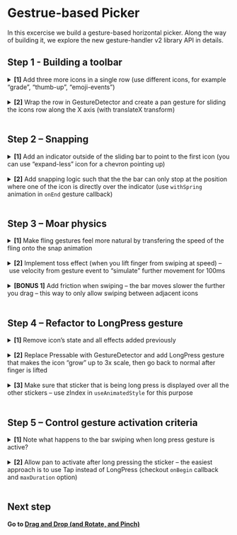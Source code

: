 # Gestrue-based Picker

In this excercise we build a gesture-based horizontal picker.
Along the way of building it, we explore the new gesture-handler v2 library API in details.

## Step 1 - Building a toolbar

<details>
<summary><b>[1]</b> Add three more icons in a single row (use different icons, for example “grade”, “thumb-up”, “emoji-events”)</summary>

We will reuse `Heart` component from the previous excercise but refactor it such that it takes icon name as a prop:

```js
function Sticker({ iconName }) {
  const [selected, setSelected] = useState(false);

  return (
    <>
      <Pressable onPress={() => setSelected(!selected)}>
        <AnimatedIcon
          key={selected ? 1 : 0}
          name={iconName}
          size={WIDTH}
          color={selected ? '#ffaaa8' : '#aaa'}
        />
      </Pressable>
    </>
  );
}
```

Now, we create a new component called `Toolbar` that renders `GestureDetector` component that wraps a horizontally oriented view in which we render a bunch of `Sticker` instances:

```js
function Toolbar() {
  return (
    <View
      style={{
        overflow: 'visible',
        width: 0,
      }}>
      <GestureDetector>
        <Animated.View
          style={[
            { flexDirection: 'row', width: WIDTH * 4, marginLeft: -WIDTH / 2 },
            styles,
          ]}>
          <Sticker iconName="favorite" />
          <Sticker iconName="grade" />
          <Sticker iconName="thumb-up" />
          <Sticker iconName="emoji-events" />
        </Animated.View>
      </GestureDetector>
    </View>
  );
}
```

</details></br>

<details>
<summary><b>[2]</b> Wrap the row in GestureDetector and create a pan gesture for sliding the icons row along the X axis (with translateX transform)</summary>

We start by defining new shared value that will track the horizontal offset of the toolbar, and make animated style to map it to the appropriate transform

```js
const offsetY = useSharedValue(0);
const styles = useAnimatedStyle(() => {
  return {
    transform: [{ translateX: offsetY.value }],
  };
});
```

Now, we define pan gesture logic.
We update offset with the amount of movement provided by the gesture `onChange` handler.

```js
const pan = Gesture.Pan().onChange((e) => {
  offsetY.value += e.changeX;
});
```

Finally, we need to configure our `GestureDetector` to process the defined pan gesture logic:

```js
<GestureDetector gesture={pan}>
```

</details></br>

## Step 2 – Snapping

<details>
<summary><b>[1]</b> Add an indicator outside of the sliding bar to point to the first icon (you can use “expand-less” icon for a chevron pointing up)</summary>

The indicator component can look as follow – just put it under the sliding view:

```js
<Icon
  style={{ position: 'absolute', bottom: -30, left: -15 }}
  name="expand-less"
  size={30}
/>
```

</details></br>

<details>
<summary><b>[2]</b> Add snapping logic such that the the bar can only stop at the position where one of the icon is directly over the indicator (use <code>withSpring</code> animation in <code>onEnd</code> gesture callback)</summary>

Let us first define a helper method that takes the current offset and returns the offset to which the picker should snap to.
Since we will use the method on the UI thread (from gesture handler callbacks), it needs to be annotated with `'worklet'` directive:

```js
const STICKERS_COUNT = 4;
const WIDTH = 50;

function snapPoint(x: number) {
  'worklet';
  const position = Math.max(
    -STICKERS_COUNT + 1,
    Math.min(0, Math.round(x / WIDTH))
  );
  return position * WIDTH;
}
```

In the above method we rely on the known number of stickers and their fixed sizes.

Next, we add an `onEnd` handler to the pan gesture in where we will calculate the snap point and initiate the animation.

```js
const pan = Gesture.Pan()
  .onChange((e) => {
    offsetY.value += e.changeX;
  })
  .onEnd((e) => {
    offsetY.value = withSpring(snapPoint(offsetY.value));
  });
```

</details></br>

## Step 3 – Moar physics

<details>
<summary><b>[1]</b> Make fling gestures feel more natural by transfering the speed of the fling onto the snap animation</summary>

In this step the only thing is to pass initial velocity as a parameter for spring animation. The velocity is provided as one of the fields of the end gesture.

```js
  .onEnd((e) => {
    offsetY.value = withSpring(snapPoint(offsetY.value), {
      velocity: e.velocityX,
    });
  });
```

</details></br>

<details>
<summary><b>[2]</b> Implement toss effect (when you lift finger from swiping at speed) – use velocity from gesture event to “simulate” further movement for 100ms</summary>

Let us update the previously implemented `snapPoint` method and add current velocity as a second parameter.
Now, instead of just looking at offset position `x`, we "simulate" a movement with constant velocity for some short time duration:

```js
function snapPoint(x: number, vx: number) {
  'worklet';
  const tossX = x + vx * 0.1; // simulate movement for 0.1 second
  const position = Math.max(
    -STICKERS_COUNT + 1,
    Math.min(0, Math.round(tossX / WIDTH))
  );
  return position * WIDTH;
}
```

Update callsite of `snapPoint` method to pass the velocity:

```js
  .onEnd((e) => {
    offsetY.value = withSpring(snapPoint(offsetY.value, e.velocityX), {
      velocity: e.velocityX,
    });
  });
```

</details></br>

<details>
<summary><b>[BONUS 1]</b> Add friction when swiping – the bar moves slower the further you drag – this way to only allow swiping between adjacent icons</summary>

In this step you should not only look at the pan event change but also on the distance from the central point.
Then take that into account when updating the offset.
Without a friction, pan change corresponds to the exact same change in the offset, with friction you want the offset to move less than pan and to slow down exponentially the further from the center the finger is.
Note that friction should also be added when simulating "toss" as to avoid fast swipes to jump between stickers.

</details></br>

## Step 4 – Refactor to LongPress gesture

<details>
<summary><b>[1]</b> Remove icon’s state and all effects added previously</summary>
🙃 try not to use hints this often
</details></br>

<details>
<summary><b>[2]</b> Replace Pressable with GestureDetector and add LongPress gesture that makes the icon “grow” up to 3x scale, then go back to normal after finger is lifted</summary>

We refactor `Sticker` component to now render `AnimatedIcon` wrapped with `GestureDetector` component.
For `GestureDetector`, we prepare two separate gestures: tap and long press.
We set up tap gesture to do nothing for the time being, and for long press gesture we want it to make the sticker "grow".
For that purpose we start animating scale in `onStart` gesture, in order to "cancel" it when the finger is lifted, we

</details></br>

<details>
<summary><b>[3]</b> Make sure that sticker that is being long press is displayed over all the other stickers – use zIndex in <code>useAnimatedStyle</code> for this purpose</summary>

We refactor `Sticker` component to now render `AnimatedIcon` wrapped with `GestureDetector` component.
For `GestureDetector`, we prepare two separate gestures: tap and long press.
We set up tap gesture to do nothing for the time being, and for long press gesture we want it to make the sticker "grow".
For that purpose we start animating scale in `onStart` gesture, in order to "cancel" it when the finger is lifted, we start animation back to 1 from `onEnd` callback.

```js
function Sticker({ iconName, color }: { iconName: string, color: ColorValue }) {
  const tap = Gesture.Tap().onEnd(() => {
    console.log('Do nothing yet');
  });
  const scale = useSharedValue(1);
  const longPress = Gesture.LongPress()
    .onStart(() => {
      scale.value = withTiming(3, { duration: 2000 });
    })
    .onEnd(() => {
      scale.value = withSpring(1);
    });
  const styles = useAnimatedStyle(() => {
    return {
      transform: [{ scale: scale.value }],
      zIndex: scale.value > 1 ? 100 : 1,
    };
  });
  return (
    <GestureDetector gesture={Gesture.Exclusive(tap, longPress)}>
      <AnimatedIcon name={iconName} size={WIDTH} color={color} style={styles} />
    </GestureDetector>
  );
}
```

</details></br>

## Step 5 – Control gesture activation criteria

<details>
<summary><b>[1]</b> Note what happens to the bar swiping when long press gesture is active?</summary>

Long press captures the event stream and does not allow swipe gesture to activate.

</details></br>

<details>
<summary><b>[2]</b> Allow pan to activate after long pressing the sticker – the easiest approach is to use Tap instead of LongPress (checkout <code>onBegin</code> callback and <code>maxDuration</code> option)</summary>

We refactor long press handler to use `Tap` gesture directly, this way we avoid `LongPress` gesture from activating (and therefore cancelling swipe gesture) when we hold the finger still for a few moments.
However, because `Tap` will now no longer activate, we can't use `onStart` callback with it as it would only be triggered when we finish the tap (lift the finger up).
For this reason we use `onBegin` which is called immediately when gesture handler starts receiving touch stream.
Now, in order to not start the scale-up animation too soon, we add `withDelay` to prevent the situation when "just swiping" still initiates the scaling.
Finally, we need to set `maxDuration` option to some big number, as otherwise the tap gesture would be cancelled shortly after holding the finger still:

```js
const longPress = Gesture.Tap()
  .maxDuration(1e8)
  .onBegin(() => {
    scale.value = withDelay(50, withTiming(3, { duration: 2000 }));
  })
  .onFinalize(() => {
    scale.value = withSpring(1);
  });
```

</details></br>

## Next step

**Go to [Drag and Drop (and Rotate, and Pinch)](../AllTheGestures)**
